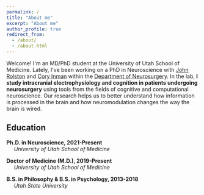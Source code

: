 ```yaml
---
permalink: /
title: "About me"
excerpt: "About me"
author_profile: true
redirect_from:
  - /about/
  - /about.html
---
```


Welcome! I'm an MD/PhD student at the University of Utah School of Medicine. Lately, I've been working on a PhD in Neuroscience with [John Rolston](https://www.rolstonlab.com) and [Cory Inman](http://inman-lab.com/) within the [Department of Neurosurgery](https://medicine.utah.edu/neurosurgery/). In the lab, **I study intracranial electrophysiology and cognition in patients undergoing neurosurgery** using tools from the fields of cognitive and computational neuroscience. Our research helps us to better understand how information is processed in the brain and how neuromodulation changes the way the brain is wired.

## Education

<i class="fas fa-graduation-cap" aria-hidden="true"></i>  **Ph.D. in Neuroscience, 2021-Present** \
     *University of Utah School of Medicine*

<i class="fas fa-graduation-cap" aria-hidden="true"></i>  **Doctor of Medicine (M.D.), 2019-Present** \
     *University of Utah School of Medicine*

<i class="fas fa-graduation-cap" aria-hidden="true"></i>  **B.S. in Philosophy & B.S. in Psychology, 2013-2018** \
     *Utah State University*
